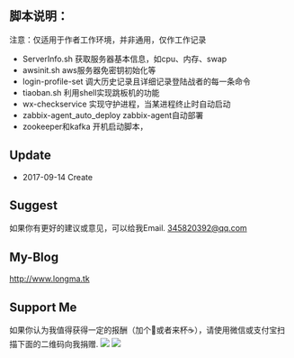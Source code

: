 ## 脚本说明：
 
注意：仅适用于作者工作环境，并非通用，仅作工作记录

- ServerInfo.sh  获取服务器基本信息，如cpu、内存、swap
- awsinit.sh     aws服务器免密钥初始化等
- login-profile-set 调大历史记录且详细记录登陆战者的每一条命令
- tiaoban.sh    利用shell实现跳板机的功能
- wx-checkservice 实现守护进程，当某进程终止时自动启动
- zabbix-agent_auto_deploy  zabbix-agent自动部署
- zookeeper和kafka 开机启动脚本，

## Update
- 2017-09-14 Create

## Suggest

如果你有更好的建议或意见，可以给我Email.  345820392@qq.com

## My-Blog
  http://www.longma.tk

## Support Me
如果你认为我值得获得一定的报酬（加个:hamburger:或者来杯☕️），请使用微信或支付宝扫描下面的二维码向我捐赠.
![](http://ovqi1kanv.bkt.clouddn.com/zhifubao-2.png)
![](http://ovqi1kanv.bkt.clouddn.com/weixin-3.png)
